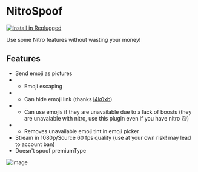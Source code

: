 # NitroSpoof

[![Install in Replugged](https://img.shields.io/badge/-Install%20in%20Replugged-blue?style=for-the-badge&logo=none)](https://replugged.dev/install?identifier=cafeed28/replugged-nitrospoof&source=github)

Use some Nitro features without wasting your money!

## Features

- Send emoji as pictures
- - Emoji escaping
- - Can hide emoji link (thanks [j4k0xb](https://github.com/j4k0xb))
- - Can use emojis if they are unavailable due to a lack of boosts (they are unavaiable with nitro,
    use this plugin even if you have nitro 😼)
- - Removes unavailable emoji tint in emoji picker
- Stream in 1080p/Source 60 fps quality (use at your own risk! may lead to account ban)
- Doesn't spoof premiumType

![image](https://cdn.discordapp.com/emojis/962730564840996964.png?size=20)
